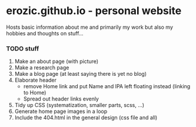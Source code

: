 # erozic.github.io - personal website

Hosts basic information about me and primarily my work but also my hobbies and thoughts on stuff...

### TODO stuff

1. Make an about page (with picture)
1. Make a research page
1. Make a blog page (at least saying there is yet no blog)
1. Elaborate header
    - remove Home link and put Name and IPA left floating instead (linking to Home)
    - Spread out header links evenly
1. Tidy up CSS (systematization, smaller parts, scss, ...)
1. Generate home page images in a loop
1. Include the 404.html in the general design (css file and all)
